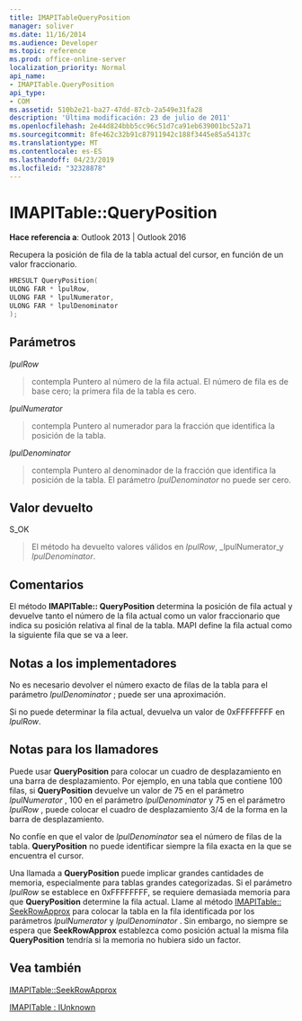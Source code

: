 ```yaml
---
title: IMAPITableQueryPosition
manager: soliver
ms.date: 11/16/2014
ms.audience: Developer
ms.topic: reference
ms.prod: office-online-server
localization_priority: Normal
api_name:
- IMAPITable.QueryPosition
api_type:
- COM
ms.assetid: 510b2e21-ba27-47dd-87cb-2a549e31fa28
description: 'Última modificación: 23 de julio de 2011'
ms.openlocfilehash: 2e44d824bbb5cc96c51d7ca91eb639001bc52a71
ms.sourcegitcommit: 8fe462c32b91c87911942c188f3445e85a54137c
ms.translationtype: MT
ms.contentlocale: es-ES
ms.lasthandoff: 04/23/2019
ms.locfileid: "32328878"
---
```

# <a name="imapitablequeryposition"></a>IMAPITable::QueryPosition

  
  
**Hace referencia a**: Outlook 2013 | Outlook 2016 
  
Recupera la posición de fila de la tabla actual del cursor, en función de un valor fraccionario.
  
```cpp
HRESULT QueryPosition(
ULONG FAR * lpulRow,
ULONG FAR * lpulNumerator,
ULONG FAR * lpulDenominator
);
```

## <a name="parameters"></a>Parámetros

 _lpulRow_
  
> contempla Puntero al número de la fila actual. El número de fila es de base cero; la primera fila de la tabla es cero. 
    
 _lpulNumerator_
  
> contempla Puntero al numerador para la fracción que identifica la posición de la tabla.
    
 _lpulDenominator_
  
> contempla Puntero al denominador de la fracción que identifica la posición de la tabla. El parámetro _lpulDenominator_ no puede ser cero. 
    
## <a name="return-value"></a>Valor devuelto

S_OK 
  
> El método ha devuelto valores válidos en _lpulRow_, _lpulNumerator_y _lpulDenominator_.
    
## <a name="remarks"></a>Comentarios

El método **IMAPITable:: QueryPosition** determina la posición de fila actual y devuelve tanto el número de la fila actual como un valor fraccionario que indica su posición relativa al final de la tabla. MAPI define la fila actual como la siguiente fila que se va a leer. 
  
## <a name="notes-to-implementers"></a>Notas a los implementadores

No es necesario devolver el número exacto de filas de la tabla para el parámetro _lpulDenominator_ ; puede ser una aproximación. 
  
Si no puede determinar la fila actual, devuelva un valor de 0xFFFFFFFF en _lpulRow_.
  
## <a name="notes-to-callers"></a>Notas para los llamadores

Puede usar **QueryPosition** para colocar un cuadro de desplazamiento en una barra de desplazamiento. Por ejemplo, en una tabla que contiene 100 filas, si **QueryPosition** devuelve un valor de 75 en el parámetro _lpulNumerator_ , 100 en el parámetro _lpulDenominator_ y 75 en el parámetro _lpulRow_ , puede colocar el cuadro de desplazamiento 3/4 de la forma en la barra de desplazamiento. 
  
No confíe en que el valor de _lpulDenominator_ sea el número de filas de la tabla. **QueryPosition** no puede identificar siempre la fila exacta en la que se encuentra el cursor. 
  
Una llamada a **QueryPosition** puede implicar grandes cantidades de memoria, especialmente para tablas grandes categorizadas. Si el parámetro _lpulRow_ se establece en 0xFFFFFFFF, se requiere demasiada memoria para que **QueryPosition** determine la fila actual. Llame al método [IMAPITable:: SeekRowApprox](imapitable-seekrowapprox.md) para colocar la tabla en la fila identificada por los parámetros _lpulNumerator_ y _lpulDenominator_ . Sin embargo, no siempre se espera que **SeekRowApprox** establezca como posición actual la misma fila **QueryPosition** tendría si la memoria no hubiera sido un factor. 
  
## <a name="see-also"></a>Vea también



[IMAPITable::SeekRowApprox](imapitable-seekrowapprox.md)
  
[IMAPITable : IUnknown](imapitableiunknown.md)

